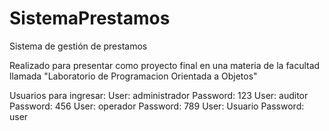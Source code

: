 # SistemaPrestamos
Sistema de gestión de prestamos

Realizado para presentar como proyecto final en una materia de la facultad llamada "Laboratorio de Programacion Orientada a Objetos"


Usuarios para ingresar:
User: administrador    Password: 123
User: auditor          Password: 456
User: operador         Password: 789
User: Usuario          Password: user
